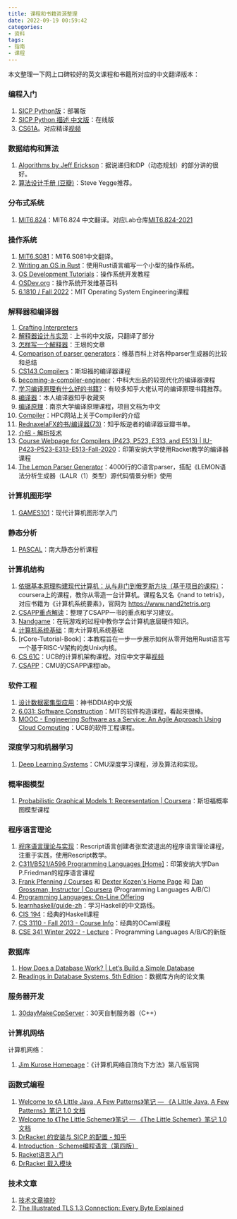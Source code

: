 ```yaml
---
title: 课程和书籍资源整理
date: 2022-09-19 00:59:42
categories:
- 资料
tags:
- 指南
- 课程
---
```

本文整理一下网上口碑较好的英文课程和书籍所对应的中文翻译版本：
<!--more-->

### 编程入门
1. [SICP Python版](https://github.com/apachecn/sicp-py-zh)：部署版
2. [SICP Python 描述 中文版](https://wizardforcel.gitbooks.io/sicp-py/content/)：在线版
3. [CS61A](https://inst.eecs.berkeley.edu/~cs61a/sp21/)。对应精译[视频](https://www.bilibili.com/video/BV1v64y1Q78o)

### 数据结构和算法
1. [Algorithms by Jeff Erickson](http://jeffe.cs.illinois.edu/teaching/algorithms/)：据说递归和DP（动态规划）的部分讲的很好。
2. [算法设计手册 (豆瓣)](https://book.douban.com/subject/4048566/)：Steve Yegge推荐。

### 分布式系统
1. [MIT6.824](https://mit-public-courses-cn-translatio.gitbook.io/mit6-824/)：MIT6.824 中文翻译。对应Lab仓库[MIT6.824-2021](https://github.com/OneSizeFitsQuorum/MIT6.824-2021)

### 操作系统
1. [MIT6.S081](https://mit-public-courses-cn-translatio.gitbook.io/mit6-s081/)：MIT6.S081中文翻译。
2. [Writing an OS in Rust](https://os.phil-opp.com/)：使用Rust语言编写一个小型的操作系统。
3. [OS Development Tutorials](http://www.osdever.net/tutorials/)：操作系统开发教程
4. [OSDev.org](http://www.osdev.org/)：操作系统开发维基百科
5. [6.1810 / Fall 2022](https://pdos.csail.mit.edu/6.828/2022/index.html)：MIT Operating System Engineering课程

### 解释器和编译器
1. [Crafting Interpreters](https://craftinginterpreters.com/contents.html)
2. [解释器设计与实现](https://zihengcat.github.io/crafting-interpreters-zh-cn/)：上书的中文版，只翻译了部分
3. [怎样写一个解释器](https://www.yinwang.org/blog-cn/2012/08/01/interpreter)：王垠的文章
4. [Comparison of parser generators](https://en.wikipedia.org/wiki/Comparison_of_parser_generators)：维基百科上对各种parser生成器的比较和总结
5. [CS143 Compilers](http://web.stanford.edu/class/cs143/)：斯坦福的编译器课程
6. [becoming-a-compiler-engineer](https://github.com/lazyparser/becoming-a-compiler-engineer)：中科大出品的较现代化的编译器课程
7. [学习编译原理有什么好的书籍?](https://www.zhihu.com/question/315313590/answer/626705164)：有较多知乎大佬认可的编译原理书籍推荐。
8. [编译器](https://www.zhihu.com/collection/699187877)：本人编译器知乎收藏夹
9. [编译原理](https://silverbullettt.bitbucket.io/courses/compiler-2022/index.html)：南京大学编译原理课程，项目文档为中文
10. [Compiler](https://hpc-wiki.info/hpc/Compiler)：HPC网站上关于Compiler的介绍
11. [RednaxelaFX的书/编译器(73)](https://book.douban.com/people/RednaxelaFX/all?sort=rating&start=0&tag=%E7%BC%96%E8%AF%91%E5%99%A8&mode=grid&tags_sort=count)：知乎叛逆者的编译器豆瓣书单。
12. [介绍 - 解析技术](http://parsing-techniques.duguying.net/)
13. [Course Webpage for Compilers (P423, P523, E313, and E513) | IU-P423-P523-E313-E513-Fall-2020](https://iucompilercourse.github.io/IU-P423-P523-E313-E513-Fall-2020/)：印第安纳大学使用Racket教学的编译器课程
14. [The Lemon Parser Generator](https://sqlite.org/src/doc/trunk/doc/lemon.html)：4000行的C语言parser，搭配《LEMON语法分析生成器（LALR（1）类型）源代码情景分析》使用

### 计算机图形学
1. [GAMES101](https://sites.cs.ucsb.edu/~lingqi/teaching/games101.html)：现代计算机图形学入门

### 静态分析
1. [PASCAL](https://pascal-group.bitbucket.io/teaching.html)：南大静态分析课程

### 计算机结构
1. [依据基本原理构建现代计算机：从与非门到俄罗斯方块（基于项目的课程）](https://www.coursera.org/learn/build-a-computer)：coursera上的课程，教你从零造一台计算机。课程名又名《nand to tetris》，对应书籍为《计算机系统要素》，官网为 https://www.nand2tetris.org
2. [CSAPP重点解读](https://fengmuzi2003.gitbook.io/csapp3e/)：整理了CSAPP一书的重点和学习建议。
3. [Nandgame](https://nandgame.com/)：在玩游戏的过程中教你学会计算机底层硬件知识。
4. [计算机系统基础](https://nju-projectn.github.io/ics-pa-gitbook/ics2022/index.html)：南大计算机系统基础
5. [rCore-Tutorial-Book]：本教程旨在一步一步展示如何从零开始用Rust语言写一个基于RISC-V架构的类Unix内核。
6. [CS 61C](https://inst.eecs.berkeley.edu/~cs61c/sp22/)：UCB的计算机架构课程。对应中文字幕[视频](https://www.bilibili.com/video/BV1Lu411X7u7)
7. [CSAPP](http://csapp.cs.cmu.edu/3e/labs.html)：CMU的CSAPP课程lab。
### 软件工程
1. [设计数据密集型应用](http://ddia.vonng.com/#/)：神书DDIA的中文版
2. [6.031: Software Construction](http://web.mit.edu/6.031/www/sp21/)：MIT的软件构造课程，看起来很棒。
3. [MOOC - Engineering Software as a Service: An Agile Approach Using Cloud Computing](http://www.saasbook.info/courses)：UCB的软件工程课程。


### 深度学习和机器学习
1. [Deep Learning Systems](https://dlsyscourse.org/)：CMU深度学习课程，涉及算法和实现。

### 概率图模型
1. [Probabilistic Graphical Models 1: Representation | Coursera](https://www.coursera.org/learn/probabilistic-graphical-models)：斯坦福概率图模型课程

### 程序语言理论
1. [程序语言理论与实现](https://bobzhang.github.io/courses/)：Rescript语言创建者张宏波退出的程序语言理论课程，注重于实践，使用Rescript教学。
2.  [C311/B521/A596 Programming Languages [Home]](https://cgi.luddy.indiana.edu/~c311/doku.php?id=home)：印第安纳大学Dan P.Friedman的程序语言课程
3. [Frank Pfenning / Courses](https://www.cs.cmu.edu/~fp/courses.html) 和 [Dexter Kozen's Home Page](https://www.cs.cornell.edu/~kozen/#Courses) 和 [Dan Grossman, Instructor | Coursera](https://www.coursera.org/instructor/~873260)[]() (Programming Languages A/B/C)
4. [Programming Languages: On-Line Offering](https://cs.brown.edu/courses/cs173/2012/OnLine/)
5. [learnhaskell/guide-zh](https://github.com/bitemyapp/learnhaskell/blob/master/guide-zh_CN.md)：学习Haskell的中文路线。
6. [CIS 194](https://www.seas.upenn.edu/~cis1940/spring13/lectures.html)：经典的Haskell课程
7. [CS 3110 - Fall 2013 - Course Info](http://www.cs.cornell.edu/courses/cs3110/2013fa/course_info.php)：经典的OCaml课程
8. [CSE 341 Winter 2022 - Lecture](https://sites.google.com/cs.washington.edu/cse341winter2022/lecture)：Programming Languages A/B/C的新版

### 数据库
1. [How Does a Database Work? | Let’s Build a Simple Database](https://cstack.github.io/db_tutorial/)
2. [Readings in Database Systems, 5th Edition](http://www.redbook.io/)：数据库方向的论文集

### 服务器开发
1. [30dayMakeCppServer](https://github.com/yuesong-feng/30dayMakeCppServer)：30天自制服务器（C++）

### 计算机网络
计算机网络：
1. [Jim Kurose Homepage](https://gaia.cs.umass.edu/kurose_ross/wireshark.php)：《计算机网络自顶向下方法》第八版官网

### 函数式编程
1. [Welcome to 《A Little Java, A Few Patterns》笔记 — 《A Little Java, A Few Patterns》笔记 1.0 文档](https://a-little-java-a-few-patterns.readthedocs.io/zh_CN/latest/index.html)
2. [Welcome to 《The Little Schemer》笔记 — 《The Little Schemer》笔记 1.0 文档](https://the-little-schemer.readthedocs.io/zh_CN/latest/index.html)
3. [DrRacket 的安装与 SICP 的配置 - 知乎](https://zhuanlan.zhihu.com/p/37056659)
4. [Introduction · Scheme编程语言（第四版）](https://uternet.gitbooks.io/tspl-v4-cn/content/)
5. [Racket语言入门](https://tyrchen.github.io/racket-book/begin.html)
6. [DrRacket 载入模块](http://xbluer.github.io/note/2013/12/04/drracket_include_module/)

### 技术文章
1. [技术文章摘抄](http://learn.lianglianglee.com/)
2. [The Illustrated TLS 1.3 Connection: Every Byte Explained](https://tls13.xargs.org/)





